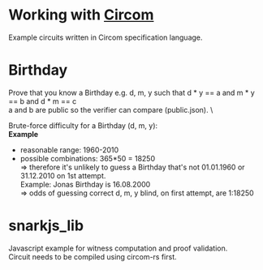 # Working with [Circom](https://docs.circom.io/getting-started/writing-circuits/)
Example circuits written in Circom specification language.
# Birthday
Prove that you know a Birthday e.g. d, m, y such that d * y == a and m * y == b and d * m == c\
a and b are public so the verifier can compare (public.json). \

Brute-force difficulty for a Birthday (d, m, y): \
  **Example**
  - reasonable range: 1960-2010
  - possible combinations: 365*50 = 18250 \
  => therefore it's unlikely to guess a Birthday that's not 01.01.1960 or 31.12.2010 on 1st attempt. \
Example: Jonas Birthday is 16.08.2000 \
=> odds of guessing correct d, m, y blind, on first attempt, are 1:18250
# snarkjs_lib
Javascript example for witness computation and proof validation. \
Circuit needs to be compiled using circom-rs first.
